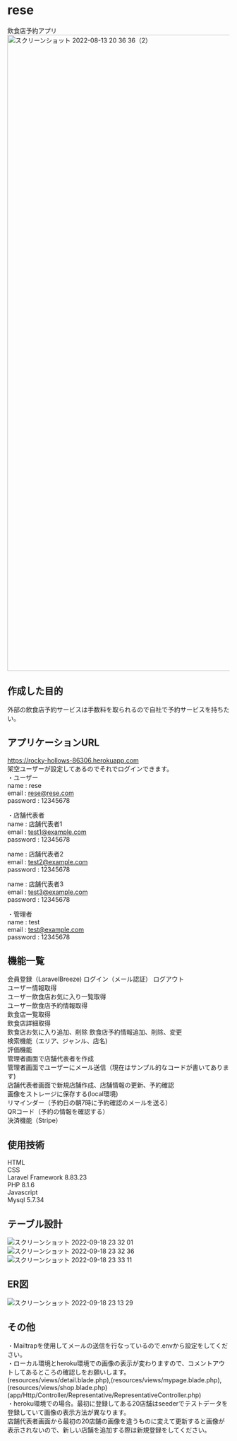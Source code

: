 # rese
飲食店予約アプリ
<img width="1440" alt="スクリーンショット 2022-08-13 20 36 36（2）" src="https://user-images.githubusercontent.com/104364543/184491124-9c12d741-f354-4e0c-8a96-e16d1c7507ed.png">

## 作成した目的
外部の飲食店予約サービスは手数料を取られるので自社で予約サービスを持ちたい。  

## アプリケーションURL
https://rocky-hollows-86306.herokuapp.com  
架空ユーザーが設定してあるのでそれでログインできます。  
・ユーザー  
name : rese  
email : rese@rese.com  
password : 12345678  

・店舗代表者  
name : 店舗代表者1  
email : test1@example.com  
password : 12345678  

name : 店舗代表者2  
email : test2@example.com  
password : 12345678  

name : 店舗代表者3  
email : test3@example.com  
password : 12345678  

・管理者   
name : test  
email : test@example.com  
password : 12345678  



## 機能一覧
会員登録（LaravelBreeze) 
ログイン（メール認証）
ログアウト  
ユーザー情報取得  
ユーザー飲食店お気に入り一覧取得  
ユーザー飲食店予約情報取得  
飲食店一覧取得  
飲食店詳細取得  
飲食店お気に入り追加、削除
飲食店予約情報追加、削除、変更  
検索機能（エリア、ジャンル、店名)  
評価機能  
管理者画面で店舗代表者を作成  
管理者画面でユーザーにメール送信（現在はサンプル的なコードが書いてあります)  
店舗代表者画面で新規店舗作成、店舗情報の更新、予約確認  
画像をストレージに保存する(local環境)  
リマインダー（予約日の朝7時に予約確認のメールを送る）  
QRコード（予約の情報を確認する）  
決済機能（Stripe）  


## 使用技術
HTML  
CSS  
Laravel Framework 8.83.23  
PHP 8.1.6  
Javascript  
Mysql 5.7.34  

## テーブル設計
![スクリーンショット 2022-09-18 23 32 01](https://user-images.githubusercontent.com/104364543/190912397-1855991d-1438-4be6-abae-93273d3557ee.png)  
![スクリーンショット 2022-09-18 23 32 36](https://user-images.githubusercontent.com/104364543/190912449-4035653a-200d-4f9f-8bc5-4911a2bf3bef.png)  
![スクリーンショット 2022-09-18 23 33 11](https://user-images.githubusercontent.com/104364543/190912466-0f8af79b-d44a-4c12-a95d-7b5549e0bbd8.png)  

## ER図
![スクリーンショット 2022-09-18 23 13 29](https://user-images.githubusercontent.com/104364543/190911681-3a8c2f59-7b9a-4359-b87c-f79e9a6c4c79.png)

## その他
・Mailtrapを使用してメールの送信を行なっているので.envから設定をしてください。  
・ローカル環境とheroku環境での画像の表示が変わりますので、コメントアウトしてあるところの確認しをお願いします。 
  (resources/views/detail.blade.php),(resources/views/mypage.blade.php),(resources/views/shop.blade.php)  
  (app/Http/Controller/Representative/RepresentativeController.php)  
・heroku環境での場合。最初に登録してある20店舗はseederでテストデータを登録していて画像の表示方法が異なります。  
  店舗代表者画面から最初の20店舗の画像を違うものに変えて更新すると画像が表示されないので、新しい店舗を追加する際は新規登録をしてください。  

